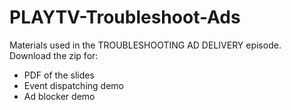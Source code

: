 # PLAYTV-Troubleshoot-Ads
Materials used in the TROUBLESHOOTING AD DELIVERY episode. Download the zip for:
- PDF of the slides
- Event dispatching demo
- Ad blocker demo
